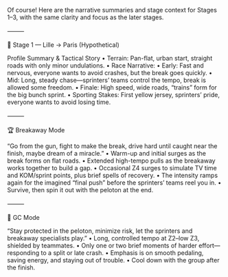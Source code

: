 Of course! Here are the narrative summaries and stage context for Stages 1–3, with the same clarity and focus as the later stages.

⸻

🚴 Stage 1 — Lille → Paris (Hypothetical)

Profile Summary & Tactical Story
	•	Terrain: Pan-flat, urban start, straight roads with only minor undulations.
	•	Race Narrative:
	•	Early: Fast and nervous, everyone wants to avoid crashes, but the break goes quickly.
	•	Mid: Long, steady chase—sprinters’ teams control the tempo, break is allowed some freedom.
	•	Finale: High speed, wide roads, “trains” form for the big bunch sprint.
	•	Sporting Stakes: First yellow jersey, sprinters’ pride, everyone wants to avoid losing time.

⸻

🏆 Breakaway Mode

“Go from the gun, fight to make the break, drive hard until caught near the finish, maybe dream of a miracle.”
	•	Warm-up and initial surges as the break forms on flat roads.
	•	Extended high-tempo pulls as the breakaway works together to build a gap.
	•	Occasional Z4 surges to simulate TV time and KOM/sprint points, plus brief spells of recovery.
	•	The intensity ramps again for the imagined “final push” before the sprinters’ teams reel you in.
	•	Survive, then spin it out with the peloton at the end.

⸻

🦺 GC Mode

“Stay protected in the peloton, minimize risk, let the sprinters and breakaway specialists play.”
	•	Long, controlled tempo at Z2–low Z3, shielded by teammates.
	•	Only one or two brief moments of harder effort—responding to a split or late crash.
	•	Emphasis is on smooth pedaling, saving energy, and staying out of trouble.
	•	Cool down with the group after the finish.

